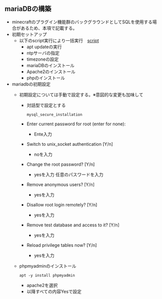 ## mariaDBの構築
* minecraftのプラグイン機能群のバックグラウンドとしてSQLを使用する場合があるため、本項で記載する。
* 初期セットアップ
  * 以下のscript実行により一括実行　[script](https://github.com/maron-gt123/k8s-setup-for-proxmox/blob/main/minecraft/sql/setup.sh)
      * apt updateの実行
      * ntpサーバの指定
      * timezoneの設定
      * mariaDBのインストール
      * Apache2のインストール
      * phpのインストール
* mariadbの初期設定
  * 初期設定については手動で設定する。※意図的な変更も加味して
    * 対話型で設定とする
    
          mysql_secure_installation
    * Enter current password for root (enter for none):
      * Ente入力
    * Switch to unix_socket authentication [Y/n]
      * noを入力
    * Change the root password? [Y/n]
      * yesを入力 任意のパスワードを入力
    * Remove anonymous users? [Y/n]
      * yesを入力
    * Disallow root login remotely? [Y/n]
      * yesを入力
    * Remove test database and access to it? [Y/n]
      * yesを入力
    * Reload privilege tables now? [Y/n]
      * yesを入力
  * phpmyadminのインストール
  
        apt -y install phpmyadmin
    * apache2を選択
    * 以降すべての内容Yesで設定
